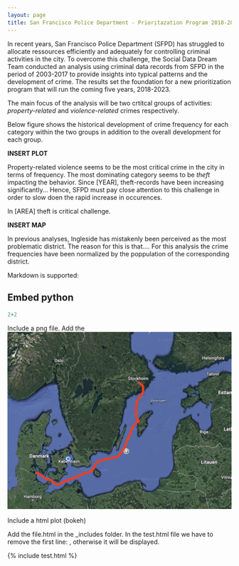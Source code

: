 ```yaml
---
layout: page
title: San Francisco Police Department - Prioritazation Program 2018-2023.
---
```


In recent years, San Francisco Police Department (SFPD) has struggled to allocate ressources efficiently and adequately for controlling criminal activities in the city. 
To overcome this challenge, the Social Data Dream Team conducted an analysis using criminal data records from SFPD in the period of 2003-2017 to provide insights into typical patterns and the development of crime. 
The results set the foundation for a new prioritization program that will run the coming five years, 2018-2023.

The main focus of the analysis will be two crtitcal groups of activities: *property-related* and *violence-related* crimes respectively.

Below figure shows the historical development of crime frequency for each category within the two groups in addition to the overall development for each group. 

**INSERT PLOT**

Property-related violence seems to be the most critical crime in the city in terms of frequency. The most dominating category seems to be *theft* impacting the behavior. 
Since [YEAR], theft-records have been increasing significantly... Hence, SFPD must pay close attention to this challenge in order to slow doen the rapid increase in occurences. 

In [AREA] theft is critical challenge.

**INSERT MAP**

In previous analyses, Ingleside has mistakenly been perceived as the most problematic district. The reason for this is that.... 
For this analysis the crime frequencies have been normalized by the poppulation of the corresponding district. 





Markdown is supported:
## Embed python

```python
2+2
```


Include a png file.
Add the 
![image description](/images/screen1.png)


Include a html plot (bokeh)

Add the file.html in the _includes folder. In the test.html file we have to remove the first line: <!DOCTYPE html>, otherwise it will be displayed.

{% include test.html %}